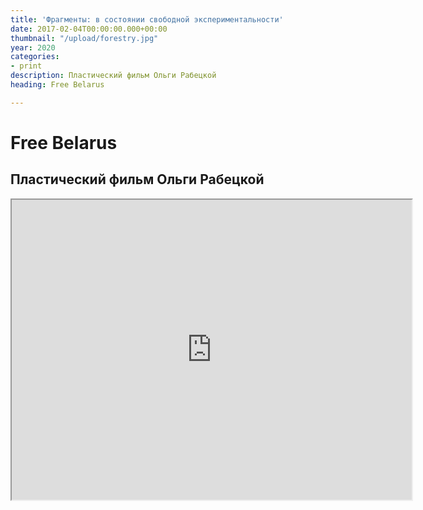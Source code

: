 ```yaml
---
title: 'Фрагменты: в состоянии свободной экспериментальности'
date: 2017-02-04T00:00:00.000+00:00
thumbnail: "/upload/forestry.jpg"
year: 2020
categories:
- print
description: Пластический фильм Ольги Рабецкой
heading: Free Belarus

---
```

Free Belarus
===========
Пластический фильм Ольги Рабецкой
-------------------
<iframe src="https://drive.google.com/file/d/1rGPKaBOZiG84dD9CZKDgCmBfYeBG7rEt/preview" width="640" height="480"></iframe>